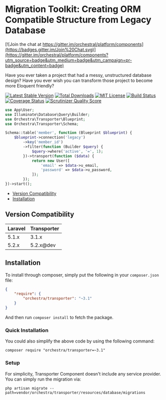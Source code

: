 Migration Toolkit: Creating ORM Compatible Structure from Legacy Database
=====================

[![Join the chat at https://gitter.im/orchestral/platform/components](https://badges.gitter.im/Join%20Chat.svg)](https://gitter.im/orchestral/platform/components?utm_source=badge&utm_medium=badge&utm_campaign=pr-badge&utm_content=badge)

Have you ever taken a project that had a messy, unstructured database design? Have you ever wish you can transform those project to become more Eloquent friendly?

[![Latest Stable Version](https://img.shields.io/github/release/orchestral/transporter.svg?style=flat-square)](https://packagist.org/packages/orchestra/transporter)
[![Total Downloads](https://img.shields.io/packagist/dt/orchestra/transporter.svg?style=flat-square)](https://packagist.org/packages/orchestra/transporter)
[![MIT License](https://img.shields.io/packagist/l/orchestra/transporter.svg?style=flat-square)](https://packagist.org/packages/orchestra/transporter)
[![Build Status](https://img.shields.io/travis/orchestral/transporter/master.svg?style=flat-square)](https://travis-ci.org/orchestral/transporter)
[![Coverage Status](https://img.shields.io/coveralls/orchestral/transporter/master.svg?style=flat-square)](https://coveralls.io/r/orchestral/transporter?branch=master)
[![Scrutinizer Quality Score](https://img.shields.io/scrutinizer/g/orchestral/transporter/master.svg?style=flat-square)](https://scrutinizer-ci.com/g/orchestral/transporter/)

```php
use App\User;
use Illuminate\Database\Query\Builder;
use Orchestra\Transporter\Blueprint;
use Orchestra\Transporter\Schema;

Schema::table('member', function (Blueprint $blueprint) {
    $blueprint->connection('legacy')
        ->key('member_id')
        ->filter(function (Builder $query) {
            $query->where('active', '=', 1);
        })->transport(function ($data) {
            return new User([
                'email' => $data->u_email,
                'password' => $data->u_password,
            ]);
        });
})->start();
```

* [Version Compatibility](#version-compatibility)
* [Installation](#installation)

## Version Compatibility

Laravel  | Transporter
:--------|:---------
 5.1.x   | 3.1.x
 5.2.x   | 5.2.x@dev

## Installation

To install through composer, simply put the following in your `composer.json` file:

```json
{
    "require": {
        "orchestra/transporter": "~3.1"
    }
}
```

And then run `composer install` to fetch the package.

### Quick Installation

You could also simplify the above code by using the following command:

    composer require "orchestra/transporter=~3.1"

### Setup

For simplicity, Transporter Component doesn't include any service provider. You can simply run the migration via:

    php artisan migrate --path=vendor/orchestra/transporter/resources/database/migrations

